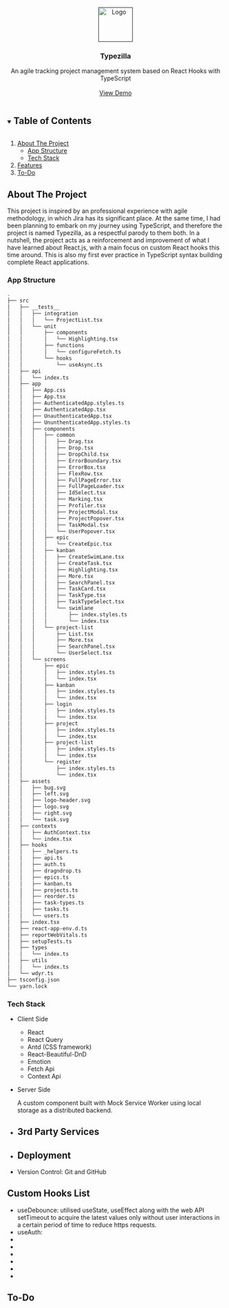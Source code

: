 <!-- PROJECT LOGO -->
<br />
<p align="center">
  <a href="">
    <img src="" alt="Logo" width="80" height="80">
  </a>

  <h3 align="center">Typezilla</h3>

  <p align="center">
    An agile tracking project management system based on React Hooks with TypeScript
    <br />
    <br />
    <a href="">View Demo</a>
  </p>
</p>

<!-- TABLE OF CONTENTS -->
<details open="open">
  <summary><h2 style="display: inline-block">Table of Contents</h2></summary>
  <ol>
    <li>
      <a href="#about-the-project">About The Project</a>
      <ul>
        <li><a href="#app-structure">App Structure</a></li>
        <li><a href="#tech-stack">Tech Stack</a></li>
      </ul>
    </li>
    <li>
      <a href="#features">Features</a>
    </li>
    <li><a href="#to-do">To-Do</a></li>
  </ol>
</details>

<!-- ABOUT THE PROJECT -->

## About The Project

This project is inspired by an professional experience with agile methodology, in which Jira has its significant place. At the same time, I had been planning to embark on my journey using TypeScript, and therefore the project is named Typezilla, as a respectful parody to them both. In a nutshell, the project acts as a reinforcement and improvement of what I have learned about React.js, with a main focus on custom React hooks this time around. This is also my first ever practice in TypeScript syntax building complete React applications.

### App Structure

```bash
.
├── src
│   ├── __tests__
│   │   ├── integration
│   │   │   └── ProjectList.tsx
│   │   └── unit
│   │       ├── components
│   │       │   └── Highlighting.tsx
│   │       ├── functions
│   │       │   └── configureFetch.ts
│   │       └── hooks
│   │           └── useAsync.ts
│   ├── api
│   │   └── index.ts
│   ├── app
│   │   ├── App.css
│   │   ├── App.tsx
│   │   ├── AuthenticatedApp.styles.ts
│   │   ├── AuthenticatedApp.tsx
│   │   ├── UnauthenticatedApp.tsx
│   │   ├── UnunthenticatedApp.styles.ts
│   │   ├── components
│   │   │   ├── common
│   │   │   │   ├── Drag.tsx
│   │   │   │   ├── Drop.tsx
│   │   │   │   ├── DropChild.tsx
│   │   │   │   ├── ErrorBoundary.tsx
│   │   │   │   ├── ErrorBox.tsx
│   │   │   │   ├── FlexRow.tsx
│   │   │   │   ├── FullPageError.tsx
│   │   │   │   ├── FullPageLoader.tsx
│   │   │   │   ├── IdSelect.tsx
│   │   │   │   ├── Marking.tsx
│   │   │   │   ├── Profiler.tsx
│   │   │   │   ├── ProjectModal.tsx
│   │   │   │   ├── ProjectPopover.tsx
│   │   │   │   ├── TaskModal.tsx
│   │   │   │   └── UserPopover.tsx
│   │   │   ├── epic
│   │   │   │   └── CreateEpic.tsx
│   │   │   ├── kanban
│   │   │   │   ├── CreateSwimLane.tsx
│   │   │   │   ├── CreateTask.tsx
│   │   │   │   ├── Highlighting.tsx
│   │   │   │   ├── More.tsx
│   │   │   │   ├── SearchPanel.tsx
│   │   │   │   ├── TaskCard.tsx
│   │   │   │   ├── TaskType.tsx
│   │   │   │   ├── TaskTypeSelect.tsx
│   │   │   │   └── swimlane
│   │   │   │       ├── index.styles.ts
│   │   │   │       └── index.tsx
│   │   │   └── project-list
│   │   │       ├── List.tsx
│   │   │       ├── More.tsx
│   │   │       ├── SearchPanel.tsx
│   │   │       └── UserSelect.tsx
│   │   └── screens
│   │       ├── epic
│   │       │   ├── index.styles.ts
│   │       │   └── index.tsx
│   │       ├── kanban
│   │       │   ├── index.styles.ts
│   │       │   └── index.tsx
│   │       ├── login
│   │       │   ├── index.styles.ts
│   │       │   └── index.tsx
│   │       ├── project
│   │       │   ├── index.styles.ts
│   │       │   └── index.tsx
│   │       ├── project-list
│   │       │   ├── index.styles.ts
│   │       │   └── index.tsx
│   │       └── register
│   │           ├── index.styles.ts
│   │           └── index.tsx
│   ├── assets
│   │   ├── bug.svg
│   │   ├── left.svg
│   │   ├── logo-header.svg
│   │   ├── logo.svg
│   │   ├── right.svg
│   │   └── task.svg
│   ├── contexts
│   │   ├── AuthContext.tsx
│   │   └── index.tsx
│   ├── hooks
│   │   ├── _helpers.ts
│   │   ├── api.ts
│   │   ├── auth.ts
│   │   ├── dragndrop.ts
│   │   ├── epics.ts
│   │   ├── kanban.ts
│   │   ├── projects.ts
│   │   ├── reorder.ts
│   │   ├── task-types.ts
│   │   ├── tasks.ts
│   │   └── users.ts
│   ├── index.tsx
│   ├── react-app-env.d.ts
│   ├── reportWebVitals.ts
│   ├── setupTests.ts
│   ├── types
│   │   └── index.ts
│   ├── utils
│   │   └── index.ts
│   └── wdyr.ts
├── tsconfig.json
└── yarn.lock
```

### Tech Stack

- Client Side

  - React
  - React Query
  - Antd (CSS framework)
  - React-Beautiful-DnD
  - Emotion
  - Fetch Api
  - Context Api

- Server Side

  A custom component built with Mock Service Worker using local storage as a distributed backend.

- ## 3rd Party Services
- ## Deployment
- Version Control: Git and GitHub

<!-- Custom Hooks -->

## Custom Hooks List

- useDebounce: utilised useState, useEffect along with the web API setTimeout to acquire the latest values only without user interactions in a certain period of time to reduce https requests.
- useAuth:
-
-
-
-
-
-

<!-- TODO -->

## To-Do
